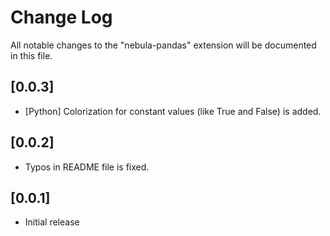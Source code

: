 # Change Log

All notable changes to the "nebula-pandas" extension will be documented in this file.

## [0.0.3]
- [Python] Colorization for constant values (like True and False) is added.

## [0.0.2]
- Typos in README file is fixed.

## [0.0.1]

- Initial release
